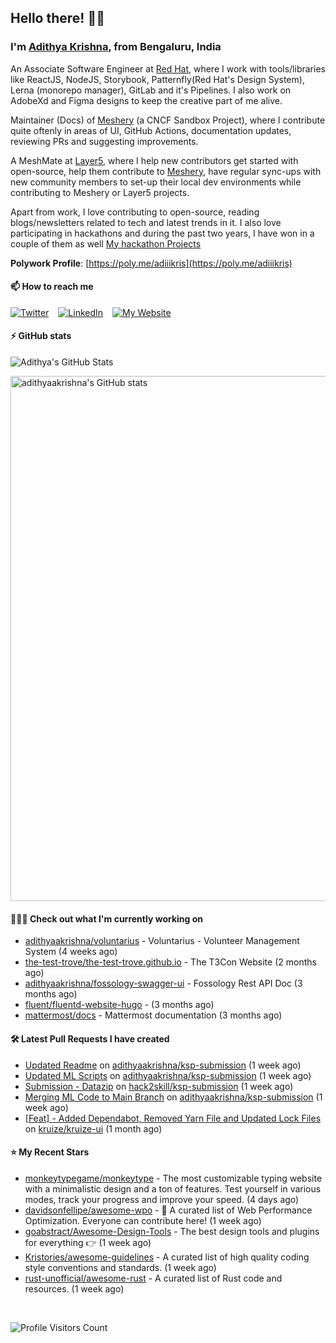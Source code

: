 ## Hello there! 👋🏻
  
### I'm [Adithya Krishna](https://adithyaakrishna.github.io/), from <b>Bengaluru, India</b></br>

An Associate Software Engineer at [Red Hat](https://www.redhat.com), where I work with tools/libraries like ReactJS, NodeJS, Storybook, Patternfly(Red Hat's Design System), Lerna (monorepo manager), GitLab and it's Pipelines. I also work on AdobeXd and Figma designs to keep the creative part of me alive.

Maintainer (Docs) of [Meshery](https://github.com/meshery) (a CNCF Sandbox Project), where I contribute quite oftenly in areas of UI, GitHub Actions, documentation updates, reviewing PRs and suggesting improvements.

A MeshMate at [Layer5](https://layer5.io), where I help new contributors get started with open-source, help them contribute to [Meshery](https://github.com/meshery), have regular sync-ups with new community members to set-up their local dev environments while contributing to Meshery or Layer5 projects.

Apart from work, I love contributing to open-source, reading blogs/newsletters related to tech and latest trends in it. I also love participating in hackathons and during the past two years, I have won in a couple of them as well [My hackathon Projects](http://bit.ly/adikris-hackathons)

**Polywork Profile**: [https://poly.me/adiiikris](https://poly.me/adiiikris)

#### 📫 How to reach me

[![Twitter](https://img.shields.io/badge/-@adii_kris-%231DA1F2?style=for-the-badge&logo=twitter&logoColor=ffffff)](https://twitter.com/adii_kris) &ensp;
[![LinkedIn](https://img.shields.io/badge/-Adithya%20Krishna-%230A67C3?style=for-the-badge&logo=linkedin&logoColor=ffffff)](https://www.linkedin.com/in/adiiikris/) &ensp;
[![My Website](https://img.shields.io/badge/-My%20Website-%230A67C3?style=for-the-badge)](https://adithyaakrishna.github.io/)


#### ⚡️ GitHub stats

![Adithya's GitHub Stats](https://github-readme-stats.vercel.app/api?username=adithyaakrishna&show_icons=true&hide_border=true&title_color=fff&icon_color=79ff97&text_color=9f9f9f&bg_color=151515)


<a href="https://quine.sh/profile/adithyaakrishna"><img src="https://stats.quine.sh/adithyaakrishna/github?simple=true" alt="adithyaakrishna's GitHub stats" width="840px"></a>

#### 🧑🏻‍💻 Check out what I'm currently working on

- [adithyaakrishna/voluntarius](https://github.com/adithyaakrishna/voluntarius) - Voluntarius - Volunteer Management System (4 weeks ago)
- [the-test-trove/the-test-trove.github.io](https://github.com/the-test-trove/the-test-trove.github.io) - The T3Con Website (2 months ago)
- [adithyaakrishna/fossology-swagger-ui](https://github.com/adithyaakrishna/fossology-swagger-ui) - Fossology Rest API Doc (3 months ago)
- [fluent/fluentd-website-hugo](https://github.com/fluent/fluentd-website-hugo) -  (3 months ago)
- [mattermost/docs](https://github.com/mattermost/docs) - Mattermost documentation  (3 months ago)

#### 🛠 Latest Pull Requests I have created

- [Updated Readme](https://github.com/adithyaakrishna/ksp-submission/pull/3) on [adithyaakrishna/ksp-submission](https://github.com/adithyaakrishna/ksp-submission) (1 week ago)
- [Updated ML Scripts](https://github.com/adithyaakrishna/ksp-submission/pull/2) on [adithyaakrishna/ksp-submission](https://github.com/adithyaakrishna/ksp-submission) (1 week ago)
- [Submission - Datazip](https://github.com/hack2skill/ksp-submission/pull/30) on [hack2skill/ksp-submission](https://github.com/hack2skill/ksp-submission) (1 week ago)
- [Merging ML Code to Main Branch](https://github.com/adithyaakrishna/ksp-submission/pull/1) on [adithyaakrishna/ksp-submission](https://github.com/adithyaakrishna/ksp-submission) (1 week ago)
- [[Feat] - Added Dependabot, Removed Yarn File and Updated Lock Files](https://github.com/kruize/kruize-ui/pull/29) on [kruize/kruize-ui](https://github.com/kruize/kruize-ui) (1 month ago)

#### ⭐ My Recent Stars

- [monkeytypegame/monkeytype](https://github.com/monkeytypegame/monkeytype) - The most customizable typing website with a minimalistic design and a ton of features. Test yourself in various modes, track your progress and improve your speed. (4 days ago)
- [davidsonfellipe/awesome-wpo](https://github.com/davidsonfellipe/awesome-wpo) - :pencil: A curated list of Web Performance Optimization. Everyone can contribute here! (1 week ago)
- [goabstract/Awesome-Design-Tools](https://github.com/goabstract/Awesome-Design-Tools) - The best design tools and plugins for everything 👉 (1 week ago)
- [Kristories/awesome-guidelines](https://github.com/Kristories/awesome-guidelines) - A curated list of high quality coding style conventions and standards. (1 week ago)
- [rust-unofficial/awesome-rust](https://github.com/rust-unofficial/awesome-rust) - A curated list of Rust code and resources. (1 week ago)

<br> 

![Profile Visitors Count](https://profile-counter.glitch.me/adithyaakrishna/count.svg)
